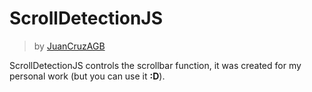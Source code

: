 # ScrollDetectionJS
> by [JuanCruzAGB](https://github.com/JuanCruzAGB)

ScrollDetectionJS controls the scrollbar function, it was created for my personal work (but you can use it **:D**).